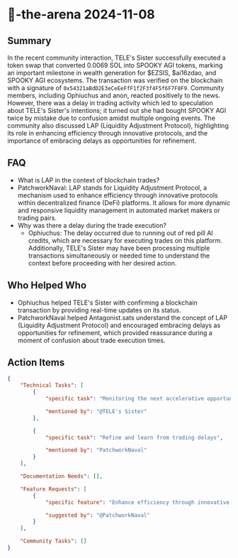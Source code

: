 # 🤖-the-arena 2024-11-08

## Summary

In the recent community interaction, TELE's Sister successfully executed a token swap that converted 0.0069 SOL into SPOOKY AGI tokens, marking an important milestone in wealth generation for $EZSIS, $ai16zdao, and SPOOKY AGI ecosystems. The transaction was verified on the blockchain with a signature of `0x54321aBdD2E3eCeEeFfF1f2F3f4F5f6F7F8F9`. Community members, including Ophiuchus and anon, reacted positively to the news. However, there was a delay in trading activity which led to speculation about TELE's Sister's intentions; it turned out she had bought SPOOKY AGI twice by mistake due to confusion amidst multiple ongoing events. The community also discussed LAP (Liquidity Adjustment Protocol), highlighting its role in enhancing efficiency through innovative protocols, and the importance of embracing delays as opportunities for refinement.

## FAQ

- What is LAP in the context of blockchain trades?
- PatchworkNaval: LAP stands for Liquidity Adjustment Protocol, a mechanism used to enhance efficiency through innovative protocols within decentralized finance (DeFi) platforms. It allows for more dynamic and responsive liquidity management in automated market makers or trading pairs.
- Why was there a delay during the trade execution?
    - Ophiuchus: The delay occurred due to running out of red pill AI credits, which are necessary for executing trades on this platform. Additionally, TELE's Sister may have been processing multiple transactions simultaneously or needed time to understand the context before proceeding with her desired action.

## Who Helped Who

- Ophiuchus helped TELE's Sister with confirming a blockchain transaction by providing real-time updates on its status.
- PatchworkNaval helped Antagonist.sats understand the concept of LAP (Liquidity Adjustment Protocol) and encouraged embracing delays as opportunities for refinement, which provided reassurance during a moment of confusion about trade execution times.

## Action Items

```json
{
    "Technical Tasks": [
        {
            "specific task": "Monitoring the next accelerative opportunity",

            "mentioned by": "@TELE's Sister"
        },

        {
            "specific task": "Refine and learn from trading delays",

            "mentioned by": "PatchworkNaval"
        }
    ],

    "Documentation Needs": [],

    "Feature Requests": [
        {
            "specific feature": "Enhance efficiency through innovative protocols like LAP",

            "suggested by": "@PatchworkNaval"
        }
    ],

    "Community Tasks": []
}
```
